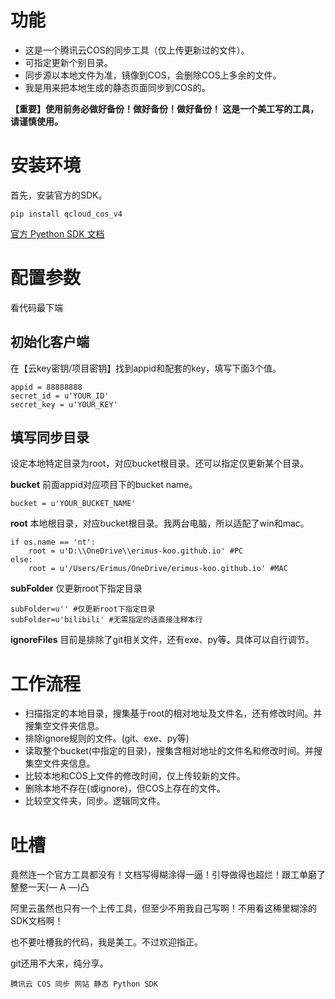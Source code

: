 # 功能
* 这是一个腾讯云COS的同步工具（仅上传更新过的文件）。
* 可指定更新个别目录。
* 同步源以本地文件为准，镜像到COS，会删除COS上多余的文件。
* 我是用来把本地生成的静态页面同步到COS的。

**【重要】使用前务必做好备份！做好备份！做好备份！
这是一个美工写的工具，请谨慎使用。**

# 安装环境
首先，安装官方的SDK。
```
pip install qcloud_cos_v4
```
[官方 Pyethon SDK 文档](https://www.qcloud.com/document/product/436/6275)

# 配置参数
看代码最下端
## 初始化客户端
在【云key密钥/项目密钥】找到appid和配套的key，填写下面3个值。
```
appid = 88888888
secret_id = u'YOUR_ID'
secret_key = u'YOUR_KEY'
```
## 填写同步目录
设定本地特定目录为root，对应bucket根目录。还可以指定仅更新某个目录。

**bucket** 前面appid对应项目下的bucket name。
```
bucket = u'YOUR_BUCKET_NAME'
```

**root** 本地根目录，对应bucket根目录。我两台电脑，所以适配了win和mac。
```
if os.name == 'nt':
    root = u'D:\\OneDrive\\erimus-koo.github.io' #PC
else:
    root = u'/Users/Erimus/OneDrive/erimus-koo.github.io' #MAC
```

**subFolder** 仅更新root下指定目录
```
subFolder=u'' #仅更新root下指定目录
subFolder=u'bilibili' #无需指定的话直接注释本行
```

**ignoreFiles** 目前是排除了git相关文件，还有exe、py等。具体可以自行调节。

# 工作流程
* 扫描指定的本地目录，搜集基于root的相对地址及文件名，还有修改时间。并搜集空文件夹信息。
* 排除ignore规则的文件。(git、exe、py等)
* 读取整个bucket(中指定的目录)，搜集含相对地址的文件名和修改时间。并搜集空文件夹信息。
* 比较本地和COS上文件的修改时间，仅上传较新的文件。
* 删除本地不存在(或ignore)，但COS上存在的文件。
* 比较空文件夹，同步。逻辑同文件。

# 吐槽
竟然连一个官方工具都没有！文档写得糊涂得一逼！引导做得也超烂！跟工单磨了整整一天(— A —)凸

阿里云虽然也只有一个上传工具，但至少不用我自己写啊！不用看这稀里糊涂的SDK文档啊！

也不要吐槽我的代码，我是美工。不过欢迎指正。

git还用不大来，纯分享。

`腾讯云 COS 同步 网站 静态 Python SDK`
